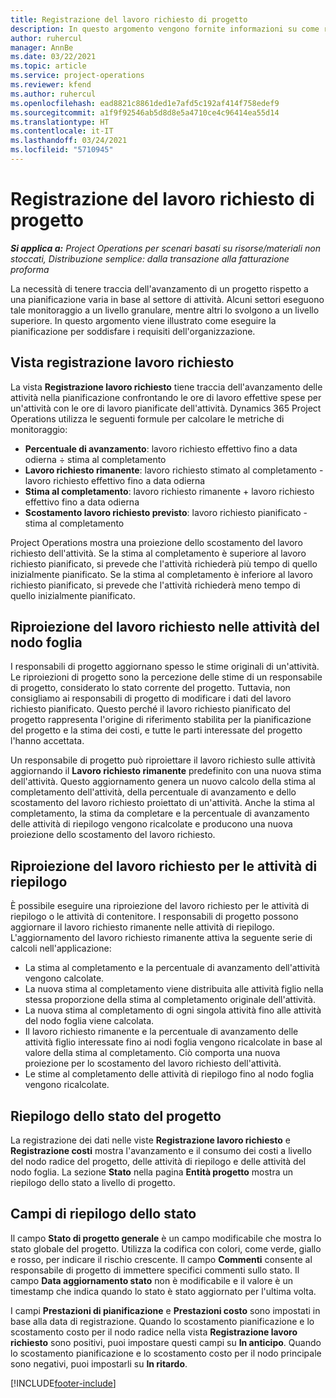 ```yaml
---
title: Registrazione del lavoro richiesto di progetto
description: In questo argomento vengono fornite informazioni su come registrare il lavoro richiesto di progetto e l'avanzamento del lavoro.
author: ruhercul
manager: AnnBe
ms.date: 03/22/2021
ms.topic: article
ms.service: project-operations
ms.reviewer: kfend
ms.author: ruhercul
ms.openlocfilehash: ead8821c8861ded1e7afd5c192af414f758edef9
ms.sourcegitcommit: a1f9f92546ab5d8d8e5a4710ce4c96414ea55d14
ms.translationtype: HT
ms.contentlocale: it-IT
ms.lasthandoff: 03/24/2021
ms.locfileid: "5710945"
---
```

# <a name="project-effort-tracking"></a>Registrazione del lavoro richiesto di progetto

_**Si applica a:** Project Operations per scenari basati su risorse/materiali non stoccati, Distribuzione semplice: dalla transazione alla fatturazione proforma_

La necessità di tenere traccia dell'avanzamento di un progetto rispetto a una pianificazione varia in base al settore di attività. Alcuni settori eseguono tale monitoraggio a un livello granulare, mentre altri lo svolgono a un livello superiore. In questo argomento viene illustrato come eseguire la pianificazione per soddisfare i requisiti dell'organizzazione.

## <a name="effort-tracking-view"></a>Vista registrazione lavoro richiesto

La vista **Registrazione lavoro richiesto** tiene traccia dell'avanzamento delle attività nella pianificazione confrontando le ore di lavoro effettive spese per un'attività con le ore di lavoro pianificate dell'attività. Dynamics 365 Project Operations utilizza le seguenti formule per calcolare le metriche di monitoraggio:

- **Percentuale di avanzamento**: lavoro richiesto effettivo fino a data odierna ÷ stima al completamento 
- **Lavoro richiesto rimanente**: lavoro richiesto stimato al completamento - lavoro richiesto effettivo fino a data odierna 
- **Stima al completamento**: lavoro richiesto rimanente + lavoro richiesto effettivo fino a data odierna 
- **Scostamento lavoro richiesto previsto**: lavoro richiesto pianificato - stima al completamento

Project Operations mostra una proiezione dello scostamento del lavoro richiesto dell'attività. Se la stima al completamento è superiore al lavoro richiesto pianificato, si prevede che l'attività richiederà più tempo di quello inizialmente pianificato. Se la stima al completamento è inferiore al lavoro richiesto pianificato, si prevede che l'attività richiederà meno tempo di quello inizialmente pianificato.

## <a name="reprojecting-effort-on-leaf-node-tasks"></a>Riproiezione del lavoro richiesto nelle attività del nodo foglia

I responsabili di progetto aggiornano spesso le stime originali di un'attività. Le riproiezioni di progetto sono la percezione delle stime di un responsabile di progetto, considerato lo stato corrente del progetto. Tuttavia, non consigliamo ai responsabili di progetto di modificare i dati del lavoro richiesto pianificato. Questo perché il lavoro richiesto pianificato del progetto rappresenta l'origine di riferimento stabilita per la pianificazione del progetto e la stima dei costi, e tutte le parti interessate del progetto l'hanno accettata.

Un responsabile di progetto può riproiettare il lavoro richiesto sulle attività aggiornando il **Lavoro richiesto rimanente** predefinito con una nuova stima dell'attività. Questo aggiornamento genera un nuovo calcolo della stima al completamento dell'attività, della percentuale di avanzamento e dello scostamento del lavoro richiesto proiettato di un'attività. Anche la stima al completamento, la stima da completare e la percentuale di avanzamento delle attività di riepilogo vengono ricalcolate e producono una nuova proiezione dello scostamento del lavoro richiesto.

## <a name="reprojection-of-effort-on-summary-tasks"></a>Riproiezione del lavoro richiesto per le attività di riepilogo

È possibile eseguire una riproiezione del lavoro richiesto per le attività di riepilogo o le attività di contenitore. I responsabili di progetto possono aggiornare il lavoro richiesto rimanente nelle attività di riepilogo. L'aggiornamento del lavoro richiesto rimanente attiva la seguente serie di calcoli nell'applicazione:

- La stima al completamento e la percentuale di avanzamento dell'attività vengono calcolate.
- La nuova stima al completamento viene distribuita alle attività figlio nella stessa proporzione della stima al completamento originale dell'attività.
- La nuova stima al completamento di ogni singola attività fino alle attività del nodo foglia viene calcolata. 
- Il lavoro richiesto rimanente e la percentuale di avanzamento delle attività figlio interessate fino ai nodi foglia vengono ricalcolate in base al valore della stima al completamento. Ciò comporta una nuova proiezione per lo scostamento del lavoro richiesto dell'attività. 
- Le stime al completamento delle attività di riepilogo fino al nodo foglia vengono ricalcolate.


## <a name="project-status-summary"></a>Riepilogo dello stato del progetto

La registrazione dei dati nelle viste **Registrazione lavoro richiesto** e **Registrazione costi** mostra l'avanzamento e il consumo dei costi a livello del nodo radice del progetto, delle attività di riepilogo e delle attività del nodo foglia. La sezione **Stato** nella pagina **Entità progetto** mostra un riepilogo dello stato a livello di progetto.

## <a name="status-summary-fields"></a>Campi di riepilogo dello stato

Il campo **Stato di progetto generale** è un campo modificabile che mostra lo stato globale del progetto. Utilizza la codifica con colori, come verde, giallo e rosso, per indicare il rischio crescente. Il campo **Commenti** consente al responsabile di progetto di immettere specifici commenti sullo stato. Il campo **Data aggiornamento stato** non è modificabile e il valore è un timestamp che indica quando lo stato è stato aggiornato per l'ultima volta.

I campi **Prestazioni di pianificazione** e **Prestazioni costo** sono impostati in base alla data di registrazione. Quando lo scostamento pianificazione e lo scostamento costo per il nodo radice nella vista **Registrazione lavoro richiesto** sono positivi, puoi impostare questi campi su **In anticipo**. Quando lo scostamento pianificazione e lo scostamento costo per il nodo principale sono negativi, puoi impostarli su **In ritardo**.


[!INCLUDE[footer-include](../includes/footer-banner.md)]
